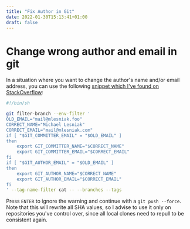 ```yaml
---
title: "Fix Author in Git"
date: 2022-01-30T15:13:41+01:00
draft: false
---
```


# Change wrong author and email in git

In a situation where you want to change the author's name and/or email address, you can use the following [snippet which I've found on StackOverflow](https://stackoverflow.com/a/750182):

```bash
#!/bin/sh

git filter-branch --env-filter '
OLD_EMAIL="mail@mlesniak.foo"
CORRECT_NAME="Michael Lesniak"
CORRECT_EMAIL="mail@mlesniak.com"
if [ "$GIT_COMMITTER_EMAIL" = "$OLD_EMAIL" ]
then
    export GIT_COMMITTER_NAME="$CORRECT_NAME"
    export GIT_COMMITTER_EMAIL="$CORRECT_EMAIL"
fi
if [ "$GIT_AUTHOR_EMAIL" = "$OLD_EMAIL" ]
then
    export GIT_AUTHOR_NAME="$CORRECT_NAME"
    export GIT_AUTHOR_EMAIL="$CORRECT_EMAIL"
fi
' --tag-name-filter cat -- --branches --tags
```
    
Press `ENTER` to ignore the warning and continue with a `git push --force`. Note that this will rewrite all SHA values, so I advise to use it only on repositories you've control over, since all local clones need to repull to be consistent again.

